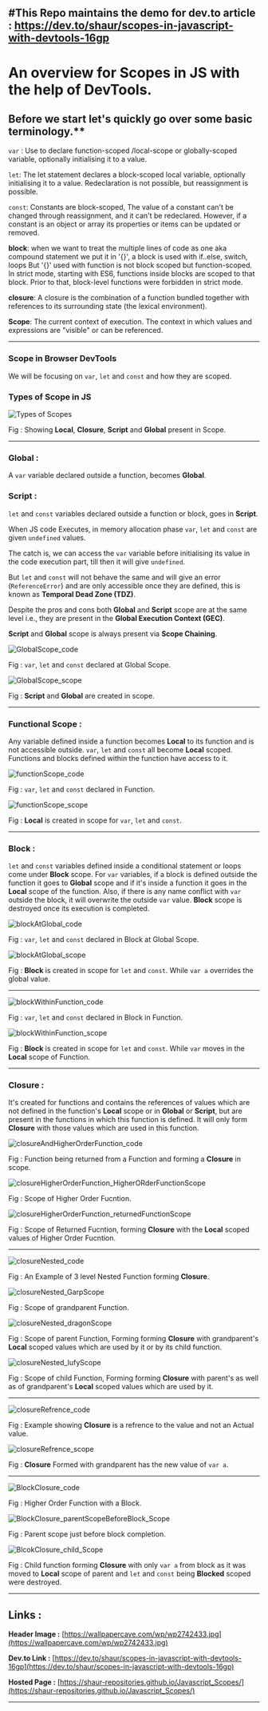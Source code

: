 
#This Repo maintains the demo for dev.to article : https://dev.to/shaur/scopes-in-javascript-with-devtools-16gp
---

# An overview for Scopes in JS with the help of DevTools.

## Before we start let's quickly go over some basic terminology.**

`var` : Use to declare function-scoped /local-scope or globally-scoped variable, optionally initialising it to a value.

`let`: The let statement declares a block-scoped local variable, optionally initialising it to a value.
Redeclaration is not possible, but reassignment is possible.

`const`: Constants are block-scoped, The value of a constant can't be changed through reassignment, and it can't be redeclared.
However, if a constant is an object or array its properties or items can be updated or removed.

**block**: when we want to treat the multiple lines of code as one aka compound statement we put it in '{}', a block is used with if..else, switch, loops But '{}' used with function is not block scoped but function-scoped.
In strict mode, starting with ES6, functions inside blocks are scoped to that block. Prior to that, block-level functions were forbidden in strict mode.

**closure**: A closure is the combination of a function bundled together with references to its surrounding state (the lexical environment).

**Scope**: The current context of execution. The context in which values and expressions are "visible" or can be referenced. 

---

### Scope in Browser DevTools

We will be focusing on `var`, `let` and `const` and how they are scoped.

### Types of Scope in JS


![Types of Scopes](https://dev-to-uploads.s3.amazonaws.com/uploads/articles/z9sh7rt5xiz4xe9bvszu.png)

Fig : Showing **Local**, **Closure**, **Script** and **Global** present in Scope.
  

---

### Global :
A `var` variable declared outside a function, becomes **Global**.

### Script :
`let` and `const` variables declared outside a function or block, goes in **Script**.

When JS code Executes, in memory allocation phase `var`, `let` and `const` are given `undefined` values.

The catch is, we can access the `var` variable before initialising its value in the code execution part, till then it will give `undefined`.

But `let` and `const` will not behave the same and will give an error (`ReferenceError`) and are only accessible once they are defined, this is known as **Temporal Dead Zone (TDZ)**.

Despite the pros and cons both **Global**  and **Script** scope are at the same level i.e., they are present in the **Global Execution Context (GEC)**.

**Script** and **Global** scope is always present via **Scope Chaining**.


![GlobalScope_code](https://dev-to-uploads.s3.amazonaws.com/uploads/articles/slyo5pc2ablddcok7coq.png)

Fig : `var`, `let` and `const` declared at Global Scope.



![GlobalScope_scope](https://dev-to-uploads.s3.amazonaws.com/uploads/articles/x947zfe28naxdiodfqa0.png)

Fig : **Script** and **Global** are created in scope.


---

### Functional Scope : 
Any variable defined inside a function becomes **Local** to its function and is not accessible outside. `var`, `let` and `const` all become **Local** scoped.
Functions and blocks defined within the function have access to it.

![functionScope_code](https://dev-to-uploads.s3.amazonaws.com/uploads/articles/k4pf75gzskmo51vdbeln.png)

Fig : `var`, `let` and `const` declared in Function.

![functionScope_scope](https://dev-to-uploads.s3.amazonaws.com/uploads/articles/zbse0hrxdjkug0spwa8p.png)

Fig : **Local** is created in scope for `var`, `let` and `const`.

---

### Block : 
`let` and `const` variables defined inside a conditional statement or loops come under **Block** scope. For `var` variables, if a block is defined outside the function
it goes to **Global** scope and if it's inside a function it goes in the **Local** scope of the function. Also, if there is any name conflict with `var` outside the block, it will overwrite the outside `var` value.
**Block** scope is destroyed once its execution is completed.

![blockAtGlobal_code](https://dev-to-uploads.s3.amazonaws.com/uploads/articles/4izsvvmed1bh1hvs4p7d.png)

Fig : `var`, `let` and `const` declared in Block at Global Scope.

![blockAtGlobal_scope](https://dev-to-uploads.s3.amazonaws.com/uploads/articles/7sjizbhllm9nlun6lo6t.png)

Fig : **Block** is created in scope for `let` and `const`. While `var a` overrides the global value.

---

![blockWithinFunction_code](https://dev-to-uploads.s3.amazonaws.com/uploads/articles/n8et749c88fqz2b30u8p.png)

Fig : `var`, `let` and `const` declared in Block in Function.

![blockWithinFunction_scope](https://dev-to-uploads.s3.amazonaws.com/uploads/articles/s19m5ehr0otb89xpdtd1.png)

Fig : **Block** is created in scope for `let` and `const`. While `var` moves in the **Local** scope of Function.

---

### Closure : 
It's created for functions and contains the references of values
which are not defined in the function's **Local** scope or in **Global** or **Script**, but are present in the functions in which this function is defined. 
It will only form **Closure** with those values which are used in this function.


![closureAndHigherOrderFunction_code](https://dev-to-uploads.s3.amazonaws.com/uploads/articles/0e0b168us76qoxfmi3df.png)

Fig : Function being returned from a Function and forming a **Closure** in scope.

![closureHigherOrderFunction_HigherORderFunctionScope](https://dev-to-uploads.s3.amazonaws.com/uploads/articles/mnbwsi4podzea11afvym.png)

Fig : Scope of Higher Order Fucntion.

![closureHigherOrderFunction_returnedFunctionScope](https://dev-to-uploads.s3.amazonaws.com/uploads/articles/d0p3953mzt6p9em33bst.png)

Fig : Scope of Returned Fucntion, forming **Closure** with the **Local** scoped values of Higher Order Fucntion.

---

![closureNested_code](https://dev-to-uploads.s3.amazonaws.com/uploads/articles/2mlnujrywgayskhzjhsu.png)

Fig : An Example of 3 level Nested Function forming **Closure**.

![closureNested_GarpScope](https://dev-to-uploads.s3.amazonaws.com/uploads/articles/tzlw0y48poro375x7yjl.png)

Fig : Scope of grandparent Function.

![closureNested_dragonScope](https://dev-to-uploads.s3.amazonaws.com/uploads/articles/npy22dh76edxtejxco88.png)

Fig : Scope of parent Function, Forming forming **Closure** with grandparent's **Local** scoped values which are used by it or by its child function.

![closureNested_lufyScope](https://dev-to-uploads.s3.amazonaws.com/uploads/articles/rt1s38wubnqdmpfc456r.png)

Fig : Scope of child Function, Forming forming **Closure** with parent's as well as of grandparent's **Local** scoped values which are used by it.

---

![closureRefrence_code](https://dev-to-uploads.s3.amazonaws.com/uploads/articles/ivnmbq3xyqqvhir0tip9.png)

Fig : Example showing **Closure** is a refrence to the value and not an Actual value.

![closureRefrence_scope](https://dev-to-uploads.s3.amazonaws.com/uploads/articles/31ph7seiwl9q3u0g9c00.png)

Fig : **Closure** Formed with grandparent has the new value of `var a`.

---

![BlockClosure_code](https://dev-to-uploads.s3.amazonaws.com/uploads/articles/jykwous5g3gzhyrkiozf.png)

Fig : Higher Order Function with a Block.

![BlockClosure_parentScopeBeforeBlock_Scope](https://dev-to-uploads.s3.amazonaws.com/uploads/articles/y6k6wsv8xr71aa6xry9c.png)

Fig : Parent scope just before block completion.

![BlcokClosure_child_Scope](https://dev-to-uploads.s3.amazonaws.com/uploads/articles/xrctxop9fb6eo8phjiab.png)

Fig : Child function forming **Closure** with only `var a` from block as it was moved to **Local** scope of parent and `let` and `const` being **Blocked** scoped were destroyed.

---
## Links :

**Header Image :**  [https://wallpapercave.com/wp/wp2742433.jpg](https://wallpapercave.com/wp/wp2742433.jpg)

**Dev.to Link :** [https://dev.to/shaur/scopes-in-javascript-with-devtools-16gp](https://dev.to/shaur/scopes-in-javascript-with-devtools-16gp)

**Hosted Page :** [https://shaur-repositories.github.io/Javascript_Scopes/](https://shaur-repositories.github.io/Javascript_Scopes/)

----

